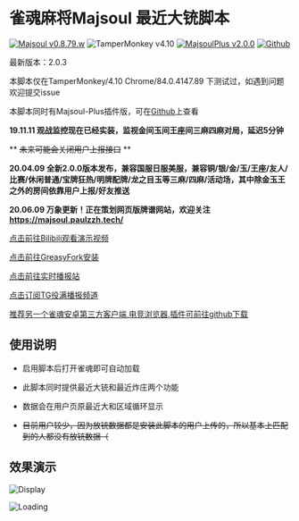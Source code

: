 # 雀魂麻将Majsoul 最近大铳脚本
[![Majsoul v0.8.79.w](https://img.shields.io/badge/Majsoul-v0.8.79.w-brightgreen.svg)](https://majsoul.com/) ![TamperMonkey v4.10](https://img.shields.io/badge/TamperMonkey-v4.10-brightgreen.svg) [![MajsoulPlus v2.0.0](https://img.shields.io/badge/MajsoulPlus-v2.0.0-brightgreen.svg)](https://github.com/MajsoulPlus/majsoul-plus) [![Github](https://img.shields.io/github/stars/paulzzh/Majsoul-Chong?style=social&logo=github)](https://github.com/paulzzh/Majsoul-Chong)

最新版本：2.0.3

本脚本仅在TamperMonkey/4.10 Chrome/84.0.4147.89 下测试过，如遇到问题欢迎提交issue

本脚本同时有Majsoul-Plus插件版，可在[Github](https://github.com/paulzzh/Majsoul-Chong)上查看

**19.11.11 观战监控现在已经实装，监视金间玉间王座间三麻四麻对局，延迟5分钟**

** ~~未来可能会关闭用户上报接口~~ **

**20.04.09 全新2.0.0版本发布，兼容国服日服美服，兼容铜/银/金/玉/王座/友人/比赛/休闲普通/宝牌狂热/明牌配牌/龙之目玉等三麻/四麻/活动场，其中除金玉王之外的房间依靠用户上报/好友推送**

**20.06.09 万象更新！正在策划网页版牌谱网站，欢迎关注 https://majsoul.paulzzh.tech/**

[点击前往Bilibili观看演示视频](https://www.bilibili.com/video/av65372237)

[点击前往GreasyFork安装](https://greasyfork.org/zh-CN/scripts/388241)

[点击前往实时播报站](https://majsoul.paulzzh.tech)

[点击订阅TG役满播报频道](https://t.me/MajsoulChong)

[推荐另一个雀魂安卓第三方客户端,电竞浏览器,插件可前往github下载](https://github.com/ZYFDroid/android-webgame-browser)

## 使用说明

- 启用脚本后打开雀魂即可自动加载

- 此脚本同时提供最近大铳和最近炸庄两个功能

- 数据会在用户页原最近大和区域循环显示

- ~~目前用户较少，因为放铳数据都是安装此脚本的用户上传的，所以基本上匹配到的人都没有放铳数据（~~

## 效果演示

![Display](https://img.paulzzh.tech/other/majsoul/preview1.gif)

![Loading](https://img.paulzzh.tech/other/majsoul/preview2.png)
